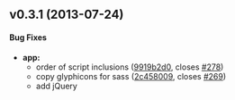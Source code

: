 <a name="v0.3.1"></a>
## v0.3.1 (2013-07-24)


#### Bug Fixes

* **app:**
  * order of script inclusions ([9919b2d0](http://github.com/yeoman/generator-angular/commit/9919b2d0bb749cbe5e795608c2b93c3504e3298b), closes [#278](http://github.com/yeoman/generator-angular/issues/278))
  * copy glyphicons for sass ([2c458009](http://github.com/yeoman/generator-angular/commit/2c4580096572678de6212c8592fb553c10b3a4c0), closes [#269](http://github.com/yeoman/generator-angular/issues/269))
  * add jQuery <script> into index.html template ([3766b4ff](http://github.com/yeoman/generator-angular/commit/3766b4ffe1b91a647a34577ae529d11c994e3a1d))
* **docs:**
  * fix section explaining generating services ([8b4787c6](http://github.com/yeoman/generator-angular/commit/8b4787c649b918cb2baf78369e86c86156bca2ec))
  * Add explicit instructions for installing yo ([8404c068](http://github.com/yeoman/generator-angular/commit/8404c0687ab582e15b1f46f96da4f7812d641912))


#### Features

* **app:**
  * generate Travis config ([38a4ce9b](http://github.com/yeoman/generator-angular/commit/38a4ce9baa207c49c79b2f3128c2c3637164c011))
  * use checkboxes for module selection ([65fe9d25](http://github.com/yeoman/generator-angular/commit/65fe9d25fdc1f9fa9c24c4858915c2b63b4531cb))
  * add jshintrc for testing folder ([8727288b](http://github.com/yeoman/generator-angular/commit/8727288bcefdb255f3c24cf80ab1c7868b86d044))
* **build:** add support for svg optimization ([03d63c69](http://github.com/yeoman/generator-angular/commit/03d63c69e8006e563baee0cc4a4ba459e7c13ccd))

# 0.3.0 (2013-06-26)

## Features
### decorator

* Add decorator template files ([c9f80b3d](http://github.com/yeoman/generator-angular/commit/c9f80b3d))

* Define creation of decorator at decorator/index.js and added USAGE File ([4c53c1ad](http://github.com/yeoman/generator-angular/commit/4c53c1ad))

* Add prompt if file already exists ([7d9b862c](http://github.com/yeoman/generator-angular/commit/7d9b862c))

### build

* Replace regard with contrib-watch ([edf00565](http://github.com/yeoman/generator-angular/commit/edf00565))



## Bug fixes
### build

* bad concatenation of main.css ([4c7e4b29](http://github.com/yeoman/generator-angular/commit/4c7e4b29))

* Bumped yeoman-generator version for new prompt ([9e899bb2](http://github.com/yeoman/generator-angular/commit/9e899bb2))

* don't override generated css files ([dd6a0cb1](http://github.com/yeoman/generator-angular/commit/dd6a0cb1))

* use Usemin for all CSS. ([e6c2fa52](http://github.com/yeoman/generator-angular/commit/e6c2fa52))

* dropped nospawn option from watch ([02f61f82](http://github.com/yeoman/generator-angular/commit/02f61f82))

* add svg files to the copy task ([4b897ac8](http://github.com/yeoman/generator-angular/commit/4b897ac8))

* updated generated dependencies ([cab7c423](http://github.com/yeoman/generator-angular/commit/cab7c423))

* add httpFontsPath to Gruntfile ([b00deb1a](http://github.com/yeoman/generator-angular/commit/b00deb1a))

* coffeescript build was empty ([54edc9de](http://github.com/yeoman/generator-angular/commit/54edc9de))

* add compass task only if compass-flavored bootstrap is selected ([4408413e](http://github.com/yeoman/generator-angular/commit/4408413e))

### app

* Bootstrap Compass no prompt on Bootstrap no ([e73ffc49](http://github.com/yeoman/generator-angular/commit/e73ffc49))

* Use boolean prompts ([da89e70d](http://github.com/yeoman/generator-angular/commit/da89e70d))

* components to bower_components ([01cee4ba](http://github.com/yeoman/generator-angular/commit/01cee4ba))

### coffee

* syntax for minsafe directives ([62677ec0](http://github.com/yeoman/generator-angular/commit/62677ec0))

### decorator

* removed second dot in warning message ([6a89f8e5](http://github.com/yeoman/generator-angular/commit/6a89f8e5))

* use [] instead of new Array() to initialize prompts (jsHint) ([360222a6](http://github.com/yeoman/generator-angular/commit/360222a6))

### test

* Updated tests for new prompt ([64e57571](http://github.com/yeoman/generator-angular/commit/64e57571))

### cli

* fix typo in angular:constant generator usage ([6cbb80fd](http://github.com/yeoman/generator-angular/commit/6cbb80fd))




# 0.2.2 (2013-04-20)

## Features
### build

* Integrate grunt-rev into build process (87bab71)

### app

* automatically install dependencies (9f95630)

* add coffee option to Karma generator (e81b624)

### misc

* add Grunt support to automate releases and changelogs (9daa50a)



## Bug fixes
### build

* remove all files except git related on clean (21a0f43)

* fix Bower error caused by incorrect templates. (0ab5448)

* Moved duplicate grunt options into own section (3869ca8)

* grunt-bower-hooks was renamed (3bbaacd)

* Watch SVG files. Fixes generator-webapp#41 (45fe8ab)

* display correct message when running npm/bower (3498aa1)

* add Bootstrap reference when not using Compass (d123897)

* add SVG files to Grunt rev task. (3c8daab)

* Changed to shallow copy fonts (1f6b864)

* Ignore test subfolder (a07627b)

* finify bootstrap img (263ce61)

### coffee

* Fix compiling coffeescript files (71daa7f)

* fix loading coffeescript tests (9692a21)

* fix coffeescript directive test (aa2a9c0)

* rewrite app.coffee file when called with --coffee (0f5256d)

### app

* Remove `process.cwd()` from CS detection (3a707f4)

* use this.env.options.appPath (404c752)

* use `installDependencies()` method (8369d9a)

* invoke karma:app with `skip-install` option if defined (7e47dc2)

* tag closing inconsistency (ref #177) (51bd8d8)

### test

* Use $scope in tests instead of {} (58603bd)

* add Node 0.10 to travis file (60b1ea7)

### gen

* Fix controller spec generation (3bb58eb)

* remove trailing comma in gruntfile. (32afa5a)

### readme

* add note to readme about making a node_modules dir until global generators are supported (73a2450)

* add a note about running commands from the root app folder (f986c77)

* switched to global generators (18ef336)

* add note to readme about commit message conventions (d125dd2)

* Improve readme (8262b93)

* added documentation of route adding (7c5e03c)

* Corrected file extension in example (a1149ea)

### tests

* skip install on tests (5035d94)


# 0.2.1 (2013-04-07)

## Features
### build

* Integrate grunt-rev into build process (87bab71)

### app

* automatically install dependencies (9f95630)

### misc

* add Grunt support to automate releases and changelogs (9daa50a)



## Bug fixes
### build

* remove all files except git related on clean (21a0f43)

* fix Bower error caused by incorrect templates. (0ab5448)

* Moved duplicate grunt options into own section (3869ca8)

* grunt-bower-hooks was renamed (3bbaacd)

* Watch SVG files. Fixes generator-webapp#41 (45fe8ab)

### coffee

* Fix compiling coffeescript files (71daa7f)

* fix loading coffeescript tests (9692a21)

* fix coffeescript directive test (aa2a9c0)

* rewrite app.coffee file when called with --coffee (0f5256d)

### app

* Remove `process.cwd()` from CS detection (3a707f4)

### test

* Use $scope in tests instead of {} (58603bd)

### gen

* Fix controller spec generation (3bb58eb)

### readme

* add note to readme about making a node_modules dir until global generators are supported (73a2450)

* add a note about running commands from the root app folder (f986c77)


